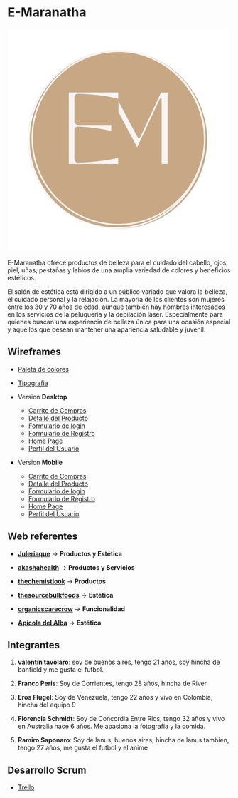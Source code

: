# E-Maranatha

![Logo E-Maranatha](/public/img/maranatha_logo.png "Ir a la página web")

E-Maranatha ofrece productos de belleza para el cuidado del cabello, ojos, piel, uñas, pestañas y labios de una amplia variedad de colores y beneficios estéticos.

El salón de estética está dirigido a un público variado que valora la belleza, el cuidado personal y la relajación. La mayoría de los clientes son mujeres entre los 30 y 70 años de edad, aunque también hay hombres interesados en los servicios de la peluquería y la depilación láser. Especialmente para quienes buscan una experiencia de belleza única para una ocasión especial y aquellos que desean mantener una apariencia saludable y juvenil.

## Wireframes

- [Paleta de colores](https://coolors.co/palette/f7f6f4-e8e2d5-c9a885-b69c7f-737061 "Selected by Florencia Schdmit")
- [Tipografia](https://fonts.google.com/specimen/Karla?query=karla "Selected by Florencia Schmidt")

- Version **Desktop**

  - [Carrito de Compras](https://marvelapp.com/prototype/ef88333/screen/91551651 "by Eros Flugel")
  - [Detalle del Producto](https://miro.com/app/board/uXjVMMVPRvw=/?share_link_id=513832179905 "by Franco Peris")
  - [Formulario de login](https://marvelapp.com/prototype/6b68jhh/screen/91563701 "by Valentin Tavolaro")
  - [Formulario de Registro](https://marvelapp.com/prototype/19b2idj4/screen/91582081 "by Ramiro Saponaro")
  - [Home Page](https://marvelapp.com/prototype/6b4c03a/screen/91578688 "by Florenncia Schmidt")
  - [Perfil del Usuario](https://marvelapp.com/prototype/ef88333/screen/91577495 "by Eros Flugel")

- Version **Mobile**

  - [Carrito de Compras](https://marvelapp.com/prototype/ef88333/screen/91574878 "by Eros Flugel")
  - [Detalle del Producto](https://miro.com/app/board/uXjVMMVPRvw=/?share_link_id=513832179905 "by Franco Peris")
  - [Formulario de login](https://marvelapp.com/prototype/6b68jhh/screen/91564062 "by Valentin Tavolaro")
  - [Formulario de Registro](https://marvelapp.com/prototype/19b2idj4/screen/91582398 "by Ramiro Saponaro")
  - [Home Page](https://marvelapp.com/prototype/6b4c03a/screen/91579043 "by Florenncia Schmidt")
  - [Perfil del Usuario](https://marvelapp.com/prototype/ef88333/screen/91606626 "by Eros Flugel")

## Web referentes

<!--
Opciones para agregar como tipo:

-Productos o Servicios
-Clientes o Público
-Estética
-Funcionalidades
-->

- [**Juleriaque**](https://www.juleriaque.com.ar/ "E-commerce de productos similares con una estética muy acertada") -> **Productos y Estética**
- [**akashahealth**](https://akashahealth.com.au "Web que ofrece servicio terapias que sirve para el feature de consultas de nuestra web") -> **Productos y Servicios**
- [**thechemistlook**](https://thechemistlook.com.ar "E-commerce de productos de belleza de referencia") -> **Productos**
- [**thesourcebulkfoods**](https://shop.thesourcebulkfoods.com.au "Una web muy userfriendly, además tiene una buena gama de colores y tipografías que pueden ir bien con productos de belleza") -> **Estética**
- [**organicscarecrow**](https://organicscarecrow.com "Un E-commerce muy user friendly, sencillo y claro") -> **Funcionalidad**

- [**Apícola del Alba**](https://apicoladelalba.cl/ "El carrito de compras de esta página es estéticamente similar al producto deseado") -> **Estética**

## Integrantes

1. **valentin tavolaro**: soy de buenos aires, tengo 21 años, soy hincha de banfield y me gusta el futbol.

2. **Franco Peris**: Soy de Corrientes, tengo 28 años, hincha de River

3. **Eros Flugel**: Soy de Venezuela, tengo 22 años y vivo en Colombia, hincha del equipo 9

4. **Florencia Schmidt**: Soy de Concordia Entre Rios, tengo 32 años y vivo en Australia hace 6 años. Me apasiona la fotografia y la comida.

5. **Ramiro Saponaro**: Soy de lanus, buenos aires, hincha de lanus tambien, tengo 27 años, me gusta el futbol y el anime

## Desarrollo Scrum

- [Trello](https://trello.com/b/pMbi6oY4/tablero-de-tareas)
